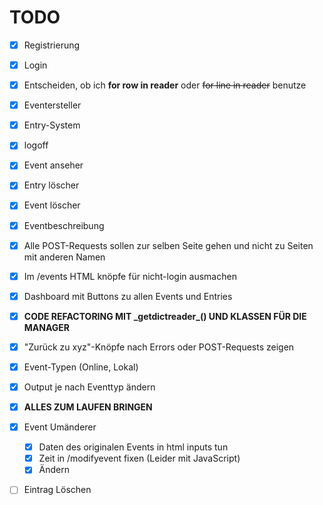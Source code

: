 # TODO

- [x] Registrierung
- [x] Login
- [x] Entscheiden, ob ich **for row in reader** oder ~~for line in reader~~ benutze
- [x] Eventersteller
- [x] Entry-System
- [x] logoff
- [x] Event anseher
- [x] Entry löscher
- [x] Event löscher
- [x] Eventbeschreibung
- [x] Alle POST-Requests sollen zur selben Seite gehen und nicht zu Seiten mit anderen Namen
- [x] Im /events HTML knöpfe für nicht-login ausmachen
- [x] Dashboard mit Buttons zu allen Events und Entries
- [x] **CODE REFACTORING MIT \_getdictreader\_() UND KLASSEN FÜR DIE MANAGER**
- [x] "Zurück zu xyz"-Knöpfe nach Errors oder POST-Requests zeigen
- [x] Event-Typen (Online, Lokal)
- [x] Output je nach Eventtyp ändern
- [x] **ALLES ZUM LAUFEN BRINGEN**
- [x] Event Umänderer
  - [x] Daten des originalen Events in html inputs tun
  - [x] Zeit in /modifyevent fixen (Leider mit JavaScript)
  - [x] Ändern
- [ ] Eintrag Löschen

